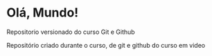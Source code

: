 # Olá, Mundo!
 Repositorio versionado do curso Git e Github

 Repositório criado durante o curso, de git e github do curso em video 